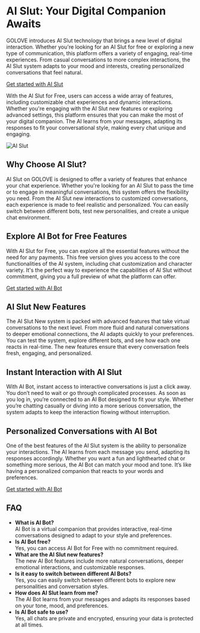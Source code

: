 <h1>AI Slut: Your Digital Companion Awaits</h1>

<p>GOLOVE introduces AI Slut technology that brings a new level of digital interaction. Whether you're looking for an AI Slut for free or exploring a new type of communication, this platform offers a variety of engaging, real-time experiences. From casual conversations to more complex interactions, the AI Slut system adapts to your mood and interests, creating personalized conversations that feel natural.</p>

<p><a href="https://golove.ai/?ref=gh-golove-ai">Get started with AI Slut </a></p>

<p>With the AI Slut for Free, users can access a wide array of features, including customizable chat experiences and dynamic interactions. Whether you're engaging with the AI Slut new features or exploring advanced settings, this platform ensures that you can make the most of your digital companion. The AI learns from your messages, adapting its responses to fit your conversational style, making every chat unique and engaging.</p>

<img src="https://cloth-off.ai/wp-content/uploads/2025/02/photo_2025-02-04_19-39-21.jpg" alt="AI Slut ">

<h2>Why Choose AI Slut?</h2>

<p>AI Slut on GOLOVE is designed to offer a variety of features that enhance your chat experience. Whether you're looking for an AI Slut to pass the time or to engage in meaningful conversations, this system offers the flexibility you need. From the AI Slut new interactions to customized conversations, each experience is made to feel realistic and personalized. You can easily switch between different bots, test new personalities, and create a unique chat environment.</p>

<h2>Explore AI Bot for Free Features</h2>

<p>With AI Slut for Free, you can explore all the essential features without the need for any payments. This free version gives you access to the core functionalities of the AI system, including chat customization and character variety. It's the perfect way to experience the capabilities of AI Slut without commitment, giving you a full preview of what the platform can offer.</p>

<p><a href="https://golove.ai/?ref=gh-golove-ai">Get started with AI Bot</a></p>

<h2>AI Slut New Features</h2>

<p>The AI Slut New system is packed with advanced features that take virtual conversations to the next level. From more fluid and natural conversations to deeper emotional connections, the AI adapts quickly to your preferences. You can test the system, explore different bots, and see how each one reacts in real-time. The new features ensure that every conversation feels fresh, engaging, and personalized.</p>

<h2>Instant Interaction with AI Slut</h2>

<p>With AI Bot, instant access to interactive conversations is just a click away. You don’t need to wait or go through complicated processes. As soon as you log in, you’re connected to an AI Bot designed to fit your style. Whether you’re chatting casually or diving into a more serious conversation, the system adapts to keep the interaction flowing without interruption.</p>

<h2>Personalized Conversations with AI Bot</h2>

<p>One of the best features of the AI Slut system is the ability to personalize your interactions. The AI learns from each message you send, adapting its responses accordingly. Whether you want a fun and lighthearted chat or something more serious, the AI Bot can match your mood and tone. It’s like having a personalized companion that reacts to your words and preferences.</p>

<p><a href="https://golove.ai/?ref=gh-golove-ai">Get started with AI Bot</a></p>

<h2>FAQ</h2>

<ul>
  <li><strong>What is AI Bot?</strong><br>AI Bot is a virtual companion that provides interactive, real-time conversations designed to adapt to your style and preferences.</li>
  <li><strong>Is AI Bot free?</strong><br>Yes, you can access AI Bot for Free with no commitment required.</li>
  <li><strong>What are the AI Slut new features?</strong><br>The new AI Bot features include more natural conversations, deeper emotional interactions, and customizable responses.</li>
  <li><strong>Is it easy to switch between different AI Bots?</strong><br>Yes, you can easily switch between different bots to explore new personalities and conversation styles.</li>
  <li><strong>How does AI Slut learn from me?</strong><br>The AI Bot learns from your messages and adapts its responses based on your tone, mood, and preferences.</li>
  <li><strong>Is AI Bot safe to use?</strong><br>Yes, all chats are private and encrypted, ensuring your data is protected at all times.</li>
</ul>
